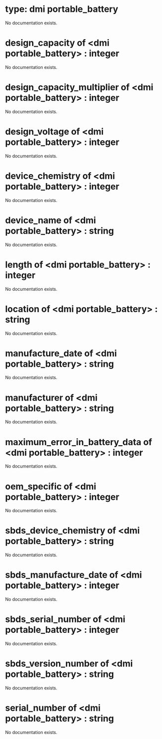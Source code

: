 # type: dmi portable_battery

No documentation exists.

# design_capacity of &lt;dmi portable_battery&gt; : integer

No documentation exists.

# design_capacity_multiplier of &lt;dmi portable_battery&gt; : integer

No documentation exists.

# design_voltage of &lt;dmi portable_battery&gt; : integer

No documentation exists.

# device_chemistry of &lt;dmi portable_battery&gt; : integer

No documentation exists.

# device_name of &lt;dmi portable_battery&gt; : string

No documentation exists.

# length of &lt;dmi portable_battery&gt; : integer

No documentation exists.

# location of &lt;dmi portable_battery&gt; : string

No documentation exists.

# manufacture_date of &lt;dmi portable_battery&gt; : string

No documentation exists.

# manufacturer of &lt;dmi portable_battery&gt; : string

No documentation exists.

# maximum_error_in_battery_data of &lt;dmi portable_battery&gt; : integer

No documentation exists.

# oem_specific of &lt;dmi portable_battery&gt; : integer

No documentation exists.

# sbds_device_chemistry of &lt;dmi portable_battery&gt; : string

No documentation exists.

# sbds_manufacture_date of &lt;dmi portable_battery&gt; : integer

No documentation exists.

# sbds_serial_number of &lt;dmi portable_battery&gt; : integer

No documentation exists.

# sbds_version_number of &lt;dmi portable_battery&gt; : string

No documentation exists.

# serial_number of &lt;dmi portable_battery&gt; : string

No documentation exists.
